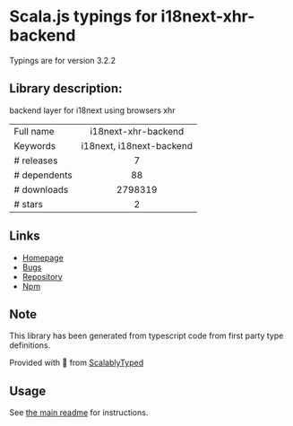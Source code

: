 
# Scala.js typings for i18next-xhr-backend

Typings are for version 3.2.2

## Library description:
backend layer for i18next using browsers xhr

|                    |                 |
| ------------------ | :-------------: |
| Full name          | i18next-xhr-backend |
| Keywords           | i18next, i18next-backend |
| # releases         | 7 |
| # dependents       | 88 |
| # downloads        | 2798319 |
| # stars            | 2 |

## Links
- [Homepage](https://github.com/i18next/i18next-xhr-backend)
- [Bugs](https://github.com/i18next/i18next-xhr-backend/issues)
- [Repository](https://github.com/i18next/i18next-xhr-backend)
- [Npm](https://www.npmjs.com/package/i18next-xhr-backend)
    


## Note
This library has been generated from typescript code from first party type definitions.

Provided with :purple_heart: from [ScalablyTyped](https://github.com/oyvindberg/ScalablyTyped)

## Usage
See [the main readme](../../readme.md) for instructions.


